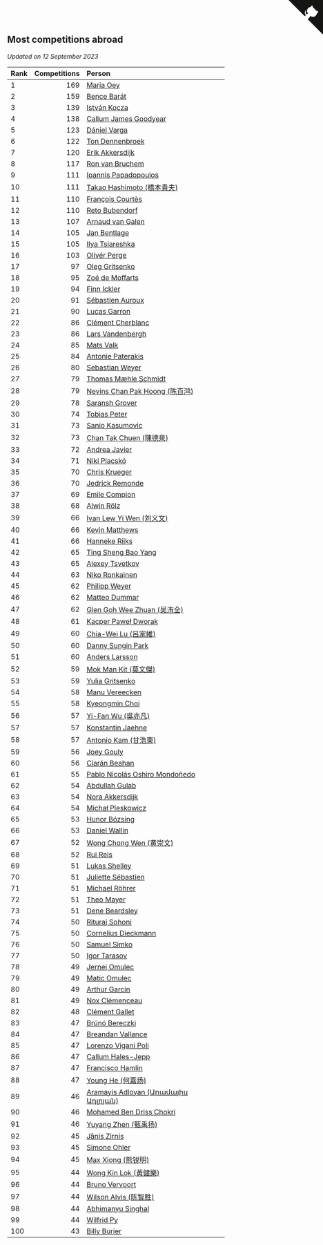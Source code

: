 ## Most competitions abroad

*Updated on 12 September 2023*

| Rank | Competitions | Person |
| :--- | ---: | :--- |
| 1 | 169 | [Maria Oey](https://www.worldcubeassociation.org/persons/2007OEYM01) |
| 2 | 159 | [Bence Barát](https://www.worldcubeassociation.org/persons/2008BARA01) |
| 3 | 139 | [István Kocza](https://www.worldcubeassociation.org/persons/2005KOCZ01) |
| 4 | 138 | [Callum James Goodyear](https://www.worldcubeassociation.org/persons/2012GOOD02) |
| 5 | 123 | [Dániel Varga](https://www.worldcubeassociation.org/persons/2008VARG01) |
| 6 | 122 | [Ton Dennenbroek](https://www.worldcubeassociation.org/persons/2003DENN01) |
| 7 | 120 | [Erik Akkersdijk](https://www.worldcubeassociation.org/persons/2005AKKE01) |
| 8 | 117 | [Ron van Bruchem](https://www.worldcubeassociation.org/persons/2003BRUC01) |
| 9 | 111 | [Ioannis Papadopoulos](https://www.worldcubeassociation.org/persons/2013PAPA01) |
| 10 | 111 | [Takao Hashimoto (橋本貴夫)](https://www.worldcubeassociation.org/persons/2007HASH01) |
| 11 | 110 | [François Courtès](https://www.worldcubeassociation.org/persons/2008COUR01) |
| 12 | 110 | [Reto Bubendorf](https://www.worldcubeassociation.org/persons/2012BUBE01) |
| 13 | 107 | [Arnaud van Galen](https://www.worldcubeassociation.org/persons/2006GALE01) |
| 14 | 105 | [Jan Bentlage](https://www.worldcubeassociation.org/persons/2010BENT01) |
| 15 | 105 | [Ilya Tsiareshka](https://www.worldcubeassociation.org/persons/2012TERE01) |
| 16 | 103 | [Olivér Perge](https://www.worldcubeassociation.org/persons/2007PERG01) |
| 17 | 97 | [Oleg Gritsenko](https://www.worldcubeassociation.org/persons/2011GRIT01) |
| 18 | 95 | [Zoé de Moffarts](https://www.worldcubeassociation.org/persons/2010MOFF02) |
| 19 | 94 | [Finn Ickler](https://www.worldcubeassociation.org/persons/2012ICKL01) |
| 20 | 91 | [Sébastien Auroux](https://www.worldcubeassociation.org/persons/2008AURO01) |
| 21 | 90 | [Lucas Garron](https://www.worldcubeassociation.org/persons/2006GARR01) |
| 22 | 86 | [Clément Cherblanc](https://www.worldcubeassociation.org/persons/2014CHER05) |
| 23 | 86 | [Lars Vandenbergh](https://www.worldcubeassociation.org/persons/2003VAND01) |
| 24 | 85 | [Mats Valk](https://www.worldcubeassociation.org/persons/2007VALK01) |
| 25 | 84 | [Antonie Paterakis](https://www.worldcubeassociation.org/persons/2012PATE01) |
| 26 | 80 | [Sebastian Weyer](https://www.worldcubeassociation.org/persons/2010WEYE02) |
| 27 | 79 | [Thomas Mæhle Schmidt](https://www.worldcubeassociation.org/persons/2013SCHM02) |
| 28 | 79 | [Nevins Chan Pak Hoong (陈百鸿)](https://www.worldcubeassociation.org/persons/2010CHAN20) |
| 29 | 78 | [Saransh Grover](https://www.worldcubeassociation.org/persons/2014GROV01) |
| 30 | 74 | [Tobias Peter](https://www.worldcubeassociation.org/persons/2014PETE03) |
| 31 | 73 | [Sanio Kasumovic](https://www.worldcubeassociation.org/persons/2009KASU01) |
| 32 | 73 | [Chan Tak Chuen (陳德泉)](https://www.worldcubeassociation.org/persons/2007CHUE01) |
| 33 | 72 | [Andrea Javier](https://www.worldcubeassociation.org/persons/2010JAVI01) |
| 34 | 71 | [Niki Placskó](https://www.worldcubeassociation.org/persons/2008PLAC01) |
| 35 | 70 | [Chris Krueger](https://www.worldcubeassociation.org/persons/2006KRUE01) |
| 36 | 70 | [Jedrick Remonde](https://www.worldcubeassociation.org/persons/2008REMO01) |
| 37 | 69 | [Emile Compion](https://www.worldcubeassociation.org/persons/2007COMP01) |
| 38 | 68 | [Alwin Rölz](https://www.worldcubeassociation.org/persons/2016ROLZ01) |
| 39 | 66 | [Ivan Lew Yi Wen (刘义文)](https://www.worldcubeassociation.org/persons/2012WENI01) |
| 40 | 66 | [Kevin Matthews](https://www.worldcubeassociation.org/persons/2010MATT02) |
| 41 | 66 | [Hanneke Rijks](https://www.worldcubeassociation.org/persons/2008RIJK01) |
| 42 | 65 | [Ting Sheng Bao Yang](https://www.worldcubeassociation.org/persons/2008BAOY01) |
| 43 | 65 | [Alexey Tsvetkov](https://www.worldcubeassociation.org/persons/2017TSVE02) |
| 44 | 63 | [Niko Ronkainen](https://www.worldcubeassociation.org/persons/2010RONK01) |
| 45 | 62 | [Philipp Weyer](https://www.worldcubeassociation.org/persons/2010WEYE01) |
| 46 | 62 | [Matteo Dummar](https://www.worldcubeassociation.org/persons/2017DUMM01) |
| 47 | 62 | [Glen Goh Wee Zhuan (吴洧全)](https://www.worldcubeassociation.org/persons/2015ZHUA01) |
| 48 | 61 | [Kacper Paweł Dworak](https://www.worldcubeassociation.org/persons/2020DWOR01) |
| 49 | 60 | [Chia-Wei Lu (呂家維)](https://www.worldcubeassociation.org/persons/2007LUCH01) |
| 50 | 60 | [Danny Sungin Park](https://www.worldcubeassociation.org/persons/2015PARK13) |
| 51 | 60 | [Anders Larsson](https://www.worldcubeassociation.org/persons/2003LARS01) |
| 52 | 59 | [Mok Man Kit (莫文傑)](https://www.worldcubeassociation.org/persons/2009KITM01) |
| 53 | 59 | [Yulia Gritsenko](https://www.worldcubeassociation.org/persons/2012SIDO01) |
| 54 | 58 | [Manu Vereecken](https://www.worldcubeassociation.org/persons/2010VERE01) |
| 55 | 58 | [Kyeongmin Choi](https://www.worldcubeassociation.org/persons/2017CHOI07) |
| 56 | 57 | [Yi-Fan Wu (吳亦凡)](https://www.worldcubeassociation.org/persons/2010WUIF01) |
| 57 | 57 | [Konstantin Jaehne](https://www.worldcubeassociation.org/persons/2015JAEH01) |
| 58 | 57 | [Antonio Kam (甘浩東)](https://www.worldcubeassociation.org/persons/2017TUNG13) |
| 59 | 56 | [Joey Gouly](https://www.worldcubeassociation.org/persons/2007GOUL01) |
| 60 | 56 | [Ciarán Beahan](https://www.worldcubeassociation.org/persons/2012BEAH01) |
| 61 | 55 | [Pablo Nicolás Oshiro Mondoñedo](https://www.worldcubeassociation.org/persons/2010MOND01) |
| 62 | 54 | [Abdullah Gulab](https://www.worldcubeassociation.org/persons/2014GULA02) |
| 63 | 54 | [Nora Akkersdijk](https://www.worldcubeassociation.org/persons/2009CHRI03) |
| 64 | 54 | [Michał Pleskowicz](https://www.worldcubeassociation.org/persons/2009PLES01) |
| 65 | 53 | [Hunor Bózsing](https://www.worldcubeassociation.org/persons/2009BOZS01) |
| 66 | 53 | [Daniel Wallin](https://www.worldcubeassociation.org/persons/2013WALL03) |
| 67 | 52 | [Wong Chong Wen (黄崇文)](https://www.worldcubeassociation.org/persons/2014WENW01) |
| 68 | 52 | [Rui Reis](https://www.worldcubeassociation.org/persons/2015REIS02) |
| 69 | 51 | [Lukas Shelley](https://www.worldcubeassociation.org/persons/2016SHEL03) |
| 70 | 51 | [Juliette Sébastien](https://www.worldcubeassociation.org/persons/2014SEBA01) |
| 71 | 51 | [Michael Röhrer](https://www.worldcubeassociation.org/persons/2009ROHR01) |
| 72 | 51 | [Theo Mayer](https://www.worldcubeassociation.org/persons/2012MAYE01) |
| 73 | 51 | [Dene Beardsley](https://www.worldcubeassociation.org/persons/2009BEAR01) |
| 74 | 50 | [Rituraj Sohoni](https://www.worldcubeassociation.org/persons/2012SOHO01) |
| 75 | 50 | [Cornelius Dieckmann](https://www.worldcubeassociation.org/persons/2009DIEC01) |
| 76 | 50 | [Samuel Simko](https://www.worldcubeassociation.org/persons/2016SIMK01) |
| 77 | 50 | [Igor Tarasov](https://www.worldcubeassociation.org/persons/2016TARA04) |
| 78 | 49 | [Jernej Omulec](https://www.worldcubeassociation.org/persons/2010OMUL01) |
| 79 | 49 | [Matic Omulec](https://www.worldcubeassociation.org/persons/2010OMUL02) |
| 80 | 49 | [Arthur Garcin](https://www.worldcubeassociation.org/persons/2014GARC27) |
| 81 | 49 | [Nox Clémenceau](https://www.worldcubeassociation.org/persons/2015CLEM03) |
| 82 | 48 | [Clément Gallet](https://www.worldcubeassociation.org/persons/2004GALL02) |
| 83 | 47 | [Brúnó Bereczki](https://www.worldcubeassociation.org/persons/2008BERE01) |
| 84 | 47 | [Breandan Vallance](https://www.worldcubeassociation.org/persons/2007VALL01) |
| 85 | 47 | [Lorenzo Vigani Poli](https://www.worldcubeassociation.org/persons/2007POLI01) |
| 86 | 47 | [Callum Hales-Jepp](https://www.worldcubeassociation.org/persons/2012HALE01) |
| 87 | 47 | [Francisco Hamlin](https://www.worldcubeassociation.org/persons/2012HAML01) |
| 88 | 47 | [Young He (何嘉炀)](https://www.worldcubeassociation.org/persons/2014HEYO01) |
| 89 | 46 | [Aramayis Adloyan (Արամայիս Ադլոյան)](https://www.worldcubeassociation.org/persons/2012ADLO01) |
| 90 | 46 | [Mohamed Ben Driss Chokri](https://www.worldcubeassociation.org/persons/2015CHOK01) |
| 91 | 46 | [Yuyang Zhen (甄禹扬)](https://www.worldcubeassociation.org/persons/2013ZHEN11) |
| 92 | 45 | [Jānis Zirnis](https://www.worldcubeassociation.org/persons/2013ZIRN01) |
| 93 | 45 | [Simone Ohler](https://www.worldcubeassociation.org/persons/2014OHLE01) |
| 94 | 45 | [Max Xiong (熊锐明)](https://www.worldcubeassociation.org/persons/2015XION03) |
| 95 | 44 | [Wong Kin Lok (黃健樂)](https://www.worldcubeassociation.org/persons/2014LOKW01) |
| 96 | 44 | [Bruno Vervoort](https://www.worldcubeassociation.org/persons/2011VERV01) |
| 97 | 44 | [Wilson Alvis (陈智胜)](https://www.worldcubeassociation.org/persons/2011ALVI01) |
| 98 | 44 | [Abhimanyu Singhal](https://www.worldcubeassociation.org/persons/2013SING12) |
| 99 | 44 | [Wilfrid Py](https://www.worldcubeassociation.org/persons/2016PYWI01) |
| 100 | 43 | [Billy Burier](https://www.worldcubeassociation.org/persons/2014BURI01) |


<a href="https://github.com/JustinTimeCuber/wca_statistics" class="github-corner" aria-label="View source on Github"><svg width="80" height="80" viewBox="0 0 250 250" style="fill:#151513; color:#fff; position: absolute; top: 0; border: 0; right: 0;" aria-hidden="true"><path d="M0,0 L115,115 L130,115 L142,142 L250,250 L250,0 Z"></path><path d="M128.3,109.0 C113.8,99.7 119.0,89.6 119.0,89.6 C122.0,82.7 120.5,78.6 120.5,78.6 C119.2,72.0 123.4,76.3 123.4,76.3 C127.3,80.9 125.5,87.3 125.5,87.3 C122.9,97.6 130.6,101.9 134.4,103.2" fill="currentColor" style="transform-origin: 130px 106px;" class="octo-arm"></path><path d="M115.0,115.0 C114.9,115.1 118.7,116.5 119.8,115.4 L133.7,101.6 C136.9,99.2 139.9,98.4 142.2,98.6 C133.8,88.0 127.5,74.4 143.8,58.0 C148.5,53.4 154.0,51.2 159.7,51.0 C160.3,49.4 163.2,43.6 171.4,40.1 C171.4,40.1 176.1,42.5 178.8,56.2 C183.1,58.6 187.2,61.8 190.9,65.4 C194.5,69.0 197.7,73.2 200.1,77.6 C213.8,80.2 216.3,84.9 216.3,84.9 C212.7,93.1 206.9,96.0 205.4,96.6 C205.1,102.4 203.0,107.8 198.3,112.5 C181.9,128.9 168.3,122.5 157.7,114.1 C157.9,116.9 156.7,120.9 152.7,124.9 L141.0,136.5 C139.8,137.7 141.6,141.9 141.8,141.8 Z" fill="currentColor" class="octo-body"></path></svg></a><style>.github-corner:hover .octo-arm{animation:octocat-wave 560ms ease-in-out}@keyframes octocat-wave{0%,100%{transform:rotate(0)}20%,60%{transform:rotate(-25deg)}40%,80%{transform:rotate(10deg)}}@media (max-width:500px){.github-corner:hover .octo-arm{animation:none}.github-corner .octo-arm{animation:octocat-wave 560ms ease-in-out}}</style>
